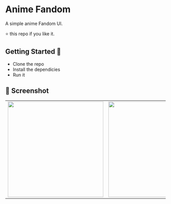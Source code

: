 # Anime Fandom

A simple anime Fandom UI. 

⭐️ this repo if you like it.

## Getting Started 🚀

- Clone the repo
- Install the dependicies
- Run it

## 📸 Screenshot


|                                           |                                          |
| ----------------------------------------- | -----------------------------------------|
| <img src="ss/ss1.gif" width="300"> | <img src="ss/ss2.gif" width="300">|
